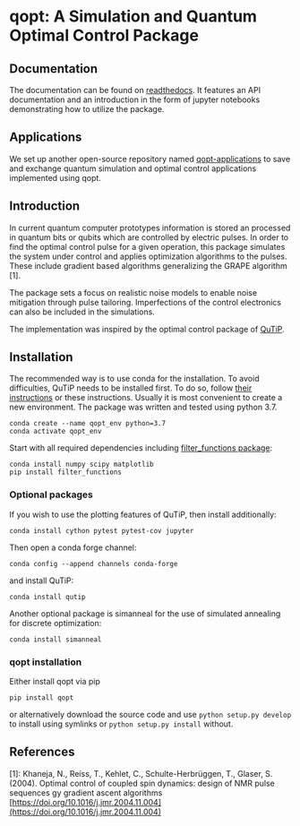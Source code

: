 # qopt: A Simulation and Quantum Optimal Control Package

## Documentation
The documentation can be found on 
[readthedocs](https://qopt.readthedocs.io/en/latest/index.html). 
It features an API documentation and an introduction in the 
form of jupyter notebooks demonstrating how to utilize the package.

## Applications

We set up another open-source repository named 
[qopt-applications](https://github.com/qutech/qopt-applications) to save and 
exchange quantum simulation and optimal control applications implemented using
qopt.

## Introduction
In current quantum computer prototypes information is stored an processed in 
quantum bits or qubits which are controlled by electric pulses. In order to 
find the optimal control pulse for a given operation, this package simulates 
the system under control and applies optimization algorithms to the pulses. 
These include gradient based algorithms generalizing the GRAPE algorithm [1].

The package sets a focus on realistic noise models to enable noise mitigation
through pulse tailoring. Imperfections of the control electronics can also be
included in the simulations.

The implementation was inspired by the optimal control package of 
[QuTiP](http://qutip.org/).

## Installation
The recommended way is to use conda for the installation.
To avoid difficulties, QuTiP needs to be installed first. To do so, follow 
[their instructions](http://qutip.org/docs/latest/installation.html) or these
instructions. Usually it is most convenient to create a new environment. The 
package was written and tested using python 3.7.

    conda create --name qopt_env python=3.7
    conda activate qopt_env

Start with all required dependencies including 
[filter_functions package](https://github.com/qutech/filter_functions): 

    conda install numpy scipy matplotlib
    pip install filter_functions

### Optional packages

If you wish to use the plotting features of QuTiP, then install additionally:

    conda install cython pytest pytest-cov jupyter

Then open a conda forge channel:

    conda config --append channels conda-forge
    
and install QuTiP:

    conda install qutip

Another optional package is simanneal for the use of simulated annealing for
discrete optimization:

    conda install simanneal

### qopt installation
    
Either install qopt via pip 

    pip install qopt

or alternatively download the source code and use
`python setup.py develop` to install using symlinks or 
`python setup.py install` without.

## References
[1]: Khaneja, N., Reiss, T., Kehlet, C., Schulte-Herbrüggen, T., Glaser, S.
(2004). Optimal control of coupled spin dynamics: design of NMR pulse sequences
gy gradient ascent algorithms 
[https://doi.org/10.1016/j.jmr.2004.11.004](https://doi.org/10.1016/j.jmr.2004.11.004)